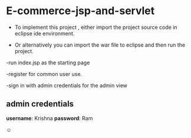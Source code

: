 E-commerce-jsp-and-servlet
===========================


* To implement this project , either import the project source code in eclipse ide environment.

* Or alternatively you can import the war file to eclipse and then run the project.

-run index.jsp as the starting page

-register for common user use.

-sign in with admin credentials for the admin view

admin credentials
-----------------

__username__: Krishna
__password__: Ram

:relaxed:
